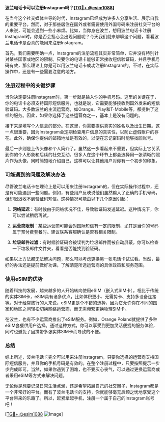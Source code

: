 **波兰电话卡可以注册Instagram吗？[[TG💪+ @esim1088](https://t.me/s/esim1088)]**

在当今这个社交媒体主导的时代，Instagram已经成为许多人分享生活、展示自我的重要平台。然而，对于那些居住在国外或者需要使用外国号码来注册社交平台的人来说，可能会遇到一些小麻烦。比如，当你身在波兰，想用波兰电话卡注册Instagram时，你是否会担心会出现问题呢？今天我们就来聊聊这个问题，看看波兰电话卡是否真的能用来注册Instagram。

首先，我们需要明确一点，Instagram的注册流程其实非常简单，它并没有特别针对某些国家或地区的限制。只要你的电话卡能够正常接收短信验证码，并且手机号码有效，那么理论上你是可以用波兰电话卡成功注册Instagram的。不过，在实际操作中，还是有一些需要注意的地方。

### 注册过程中的关键步骤

当你决定要注册Instagram时，第一步就是输入你的手机号码。这里的关键在于，你的电话卡必须支持国际短信服务，也就是说，它需要能够接收到国外发来的短信验证码。大多数波兰的主流运营商，如Orange、Play和T-Mobile等，都提供了这样的服务。因此，如果你选择了这些运营商之一，基本上是没有问题的。

接下来是填写个人信息的部分。在这里，你需要提供真实的姓名以及出生日期。这一点很重要，因为Instagram会定期检查用户信息的真实性，以防止虚假账户的存在。此外，确保你提供的邮箱地址是有效的，以便在忘记密码时能够找回账号。

最后一步则是上传头像和个人简介了。虽然这一步看起来不重要，但实际上它关系到你的个人形象和后续的社交互动。很多人在这个环节上都会选择用一张清晰的照片作为头像，同时简短地介绍自己，这样可以让其他用户对你有一个初步的印象。

### 可能遇到的问题及解决办法

尽管波兰电话卡在理论上是可以用来注册Instagram的，但在实际操作过程中，还是有可能遇到一些问题。例如，有些用户反映说他们虽然输入了正确的手机号码，但却迟迟收不到验证码短信。这种情况可能由以下几个原因引起：

1. **网络延迟**：有时候由于网络状况不佳，导致验证码发送延迟。这种情况下，你可以尝试稍后再试。
   
2. **运营商限制**：某些运营商可能会对国际短信有一定的限制，尤其是当你的号码属于预付费套餐时。建议联系客服确认是否有相关限制。

3. **垃圾邮件过滤**：有时候验证码会被误判为垃圾邮件而被自动屏蔽。你可以检查一下垃圾邮件文件夹，看看是否能找到验证码。

如果以上方法都无法解决问题，那么可以考虑更换另一张电话卡试试看。当然，最好的办法还是提前做好功课，了解清楚所选运营商的具体政策和服务范围。

### 使用eSIM的优势

随着科技的发展，越来越多的人开始转向使用eSIM（嵌入式SIM卡）。相比于传统的实体SIM卡，eSIM具有诸多优点，比如体积更小、无需剪卡、支持多设备连接等。对于经常旅行的人来说，eSIM更是个不错的选择，因为它允许你在不同的国家和地区之间轻松切换网络运营商，而无需频繁更换物理SIM卡。

在波兰，也有不少运营商推出了eSIM服务。例如，Orange Poland就提供了多种eSIM套餐供用户选择。通过这种方式，你可以享受到更加灵活便捷的服务体验，同时也避免了因携带多张实体SIM卡而导致的不便。

### 总结

综上所述，波兰电话卡完全可以用来注册Instagram，只要你选择的运营商支持国际短信服务，并且你的手机号码是有效的。在整个注册过程中，只要按照提示一步步完成即可。当然，如果你遇到了困难，也不要灰心丧气，可以通过更换运营商或者采用eSIM等方式来解决问题。

无论你是想要记录日常生活点滴，还是希望拓展自己的社交圈子，Instagram都是一个非常好的平台。而有了波兰电话卡的支持，你就能够毫无后顾之忧地享受这个平台带来的乐趣了。所以，赶紧拿起手机，注册一个属于自己的Instagram账号吧！

[[TG💪+ @esim1088](https://t.me/s/esim1088) ![Image](https://i.postimg.cc/4NQfJmqS/Snipaste-2025-05-13-00-14-12.png)]